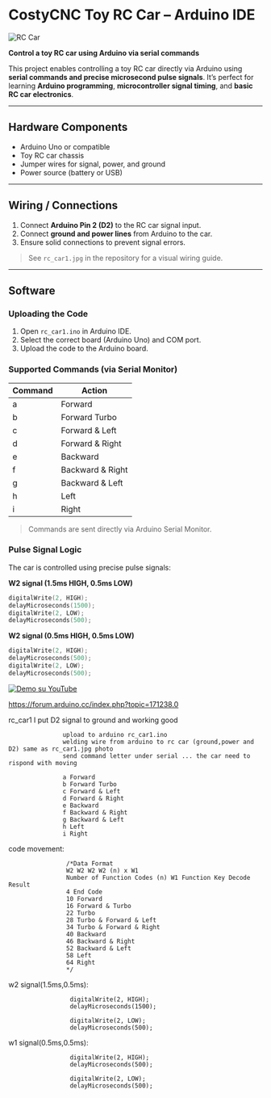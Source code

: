 # CostyCNC Toy RC Car – Arduino IDE

![RC Car](rc_car1.jpg)

**Control a toy RC car using Arduino via serial commands**  

This project enables controlling a toy RC car directly via Arduino using **serial commands and precise microsecond pulse signals**. It’s perfect for learning **Arduino programming**, **microcontroller signal timing**, and **basic RC car electronics**.

---

## Hardware Components

- Arduino Uno or compatible  
- Toy RC car chassis  
- Jumper wires for signal, power, and ground  
- Power source (battery or USB)  

---

## Wiring / Connections

1. Connect **Arduino Pin 2 (D2)** to the RC car signal input.  
2. Connect **ground and power lines** from Arduino to the car.  
3. Ensure solid connections to prevent signal errors.  

> See `rc_car1.jpg` in the repository for a visual wiring guide.

---

## Software

### Uploading the Code

1. Open `rc_car1.ino` in Arduino IDE.  
2. Select the correct board (Arduino Uno) and COM port.  
3. Upload the code to the Arduino board.

### Supported Commands (via Serial Monitor)

| Command | Action |
|---------|--------|
| a       | Forward |
| b       | Forward Turbo |
| c       | Forward & Left |
| d       | Forward & Right |
| e       | Backward |
| f       | Backward & Right |
| g       | Backward & Left |
| h       | Left |
| i       | Right |

> Commands are sent directly via Arduino Serial Monitor.

### Pulse Signal Logic

The car is controlled using precise pulse signals:

**W2 signal (1.5ms HIGH, 0.5ms LOW)**

```cpp
digitalWrite(2, HIGH);
delayMicroseconds(1500);
digitalWrite(2, LOW);
delayMicroseconds(500);
```

**W2 signal (0.5ms HIGH, 0.5ms LOW)**

```cpp
digitalWrite(2, HIGH);
delayMicroseconds(500);
digitalWrite(2, LOW);
delayMicroseconds(500);
```

[![Demo su YouTube](https://img.youtube.com/vi/47f06ZAZPy8/0.jpg)](https://www.youtube.com/watch?v=47f06ZAZPy8)



https://forum.arduino.cc/index.php?topic=171238.0

rc_car1  I put D2 signal to ground and working good       
                   
                   upload to arduino rc_car1.ino
                   welding wire from arduino to rc car (ground,power and D2) same as rc_car1.jpg photo
                   send command letter under serial ... the car need to rispond with moving
                   
                   a Forward 
                   b Forward Turbo 
                   c Forward & Left 
                   d Forward & Right
                   e Backward
                   f Backward & Right
                   g Backward & Left
                   h Left
                   i Right


 code movement:

                    /*Data Format
                    W2 W2 W2 W2 (n) x W1 
                    Number of Function Codes (n) W1 Function Key Decode Result
                    4 End Code
                    10 Forward
                    16 Forward & Turbo
                    22 Turbo
                    28 Turbo & Forward & Left
                    34 Turbo & Forward & Right
                    40 Backward
                    46 Backward & Right
                    52 Backward & Left
                    58 Left
                    64 Right
                    */

 w2 signal(1.5ms,0.5ms):
 
                     digitalWrite(2, HIGH);
                     delayMicroseconds(1500);
                  
                     digitalWrite(2, LOW);
                     delayMicroseconds(500);

w1 signal(0.5ms,0.5ms):

                     digitalWrite(2, HIGH);
                     delayMicroseconds(500);
                  
                     digitalWrite(2, LOW);
                     delayMicroseconds(500);                     
